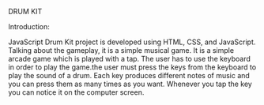 DRUM KIT

Introduction:

JavaScript Drum Kit project is developed using HTML, CSS, and JavaScript. Talking about the gameplay, it is a simple musical game. It is a simple arcade game which is played with a tap. The user has to use the keyboard in order to play the game.the user must press the keys from the keyboard to play the sound of a drum. Each key produces different notes of music and you can press them as many times as you want. Whenever you tap the key you can notice it on the computer screen. 
